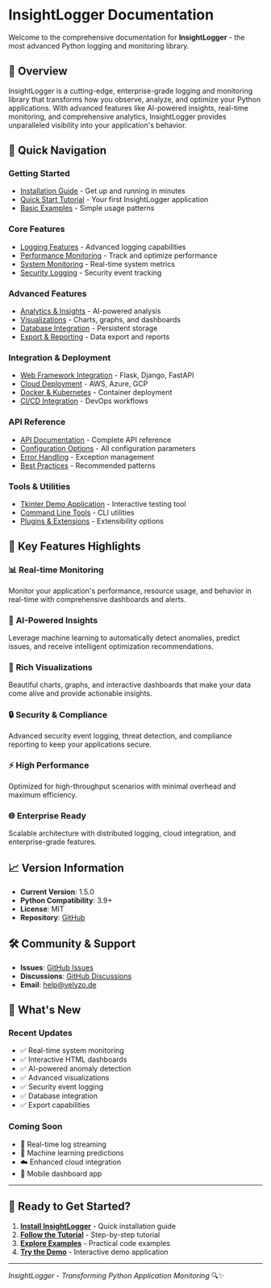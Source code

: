 # InsightLogger Documentation

Welcome to the comprehensive documentation for **InsightLogger** - the most advanced Python logging and monitoring library.

## 🌟 Overview

InsightLogger is a cutting-edge, enterprise-grade logging and monitoring library that transforms how you observe, analyze, and optimize your Python applications. With advanced features like AI-powered insights, real-time monitoring, and comprehensive analytics, InsightLogger provides unparalleled visibility into your application's behavior.

## 🚀 Quick Navigation

### Getting Started
- [Installation Guide](installation.md) - Get up and running in minutes
- [Quick Start Tutorial](quickstart.md) - Your first InsightLogger application
- [Basic Examples](basic-examples.md) - Simple usage patterns

### Core Features
- [Logging Features](logging-features.md) - Advanced logging capabilities
- [Performance Monitoring](performance-monitoring.md) - Track and optimize performance
- [System Monitoring](system-monitoring.md) - Real-time system metrics
- [Security Logging](security-logging.md) - Security event tracking

### Advanced Features
- [Analytics & Insights](analytics-insights.md) - AI-powered analysis
- [Visualizations](visualizations.md) - Charts, graphs, and dashboards
- [Database Integration](database-integration.md) - Persistent storage
- [Export & Reporting](export-reporting.md) - Data export and reports

### Integration & Deployment
- [Web Framework Integration](web-integration.md) - Flask, Django, FastAPI
- [Cloud Deployment](cloud-deployment.md) - AWS, Azure, GCP
- [Docker & Kubernetes](docker-kubernetes.md) - Container deployment
- [CI/CD Integration](cicd-integration.md) - DevOps workflows

### API Reference
- [API Documentation](api-reference.md) - Complete API reference
- [Configuration Options](configuration.md) - All configuration parameters
- [Error Handling](error-handling.md) - Exception management
- [Best Practices](best-practices.md) - Recommended patterns

### Tools & Utilities
- [Tkinter Demo Application](tkinter-demo.md) - Interactive testing tool
- [Command Line Tools](cli-tools.md) - CLI utilities
- [Plugins & Extensions](plugins.md) - Extensibility options

## 🎯 Key Features Highlights

### 📊 **Real-time Monitoring**
Monitor your application's performance, resource usage, and behavior in real-time with comprehensive dashboards and alerts.

### 🤖 **AI-Powered Insights**
Leverage machine learning to automatically detect anomalies, predict issues, and receive intelligent optimization recommendations.

### 🎨 **Rich Visualizations**
Beautiful charts, graphs, and interactive dashboards that make your data come alive and provide actionable insights.

### 🔒 **Security & Compliance**
Advanced security event logging, threat detection, and compliance reporting to keep your applications secure.

### ⚡ **High Performance**
Optimized for high-throughput scenarios with minimal overhead and maximum efficiency.

### 🌐 **Enterprise Ready**
Scalable architecture with distributed logging, cloud integration, and enterprise-grade features.

## 📈 Version Information

- **Current Version**: 1.5.0
- **Python Compatibility**: 3.9+
- **License**: MIT
- **Repository**: [GitHub](https://github.com/Velyzo/InsightLog)

## 🛠️ Community & Support

- **Issues**: [GitHub Issues](https://github.com/Velyzo/InsightLog/issues)
- **Discussions**: [GitHub Discussions](https://github.com/Velyzo/InsightLog/discussions)
- **Email**: help@velyzo.de

## 🎉 What's New

### Recent Updates
- ✅ Real-time system monitoring
- ✅ Interactive HTML dashboards
- ✅ AI-powered anomaly detection
- ✅ Advanced visualizations
- ✅ Security event logging
- ✅ Database integration
- ✅ Export capabilities

### Coming Soon
- 🔄 Real-time log streaming
- 🤖 Machine learning predictions
- ☁️ Enhanced cloud integration
- 📱 Mobile dashboard app

---

## 🚀 Ready to Get Started?

1. **[Install InsightLogger](installation.md)** - Quick installation guide
2. **[Follow the Tutorial](quickstart.md)** - Step-by-step tutorial
3. **[Explore Examples](basic-examples.md)** - Practical code examples
4. **[Try the Demo](tkinter-demo.md)** - Interactive demo application

---

*InsightLogger - Transforming Python Application Monitoring* 🔍✨
